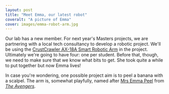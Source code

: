 ```yaml
---
layout: post
title: "Meet Emma, our latest robot"
coveralt: "A picture of Emma"
cover: images/emma-robot-arm.jpg
---
```


Our lab has a new member. For next year's Masters projects, we are partnering
with a local tech consultancy to develop a robotic project. We'll be using the
[CrustCrawler AX-18A Smart Robotic
Arm](http://crustcrawler.com/products/AX-18F%20Smart%20Robotic%20Arm/) in the
project. Ultimately we're going to have four: one per student. Before that,
though, we need to make sure that we know what bits to get. She took quite a
while to put together but now Emma lives!

In case you're wondering, one possible project aim is to peel a banana with a
scalpel. The arm is, somewhat playfully, named after [Mrs Emma
Peel](https://en.wikipedia.org/wiki/Emma_Peel) from *[The
Avengers](https://en.wikipedia.org/wiki/The_Avengers_(TV_series))*.
